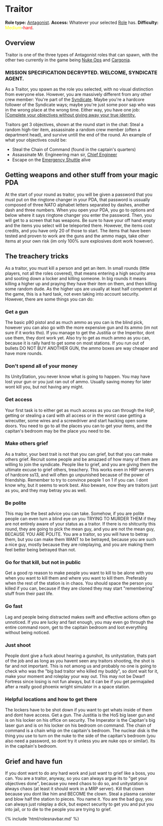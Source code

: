# Traitor
**Role type:** <font color= "Red">[Antagonist](Antagonist.md)</font>. **Access:** Whatever your selected [Role](Roles.md) has. **Difficulty:**<font color="Yellow"> Medium</font>-<font color="Red">hard</font>.


## Overview

Traitor is one of the three types of Antagonist roles that can spawn, with the other two currently in the game being [Nuke Ops](Nuclear-Emergency.md) and [Cargonia](Cargonia.md).


### MISSION SPECIFICATION DECRYPTED. WELCOME, SYNDICATE AGENT.

As a Traitor, you spawn as the role you selected, with no visual distinction from everyone else. However, you are massively different from any other crew member: You're part of the [Syndicate](Groups.md). Maybe you're a hardcore follower of the Syndicate ways; maybe you're just some poor sap who was in the wrong place at the wrong time. Either way, you have one job: [|Complete your objectives without giving away your true identity.](So-close-to-impossible-that-it-might-as-well-not-even-exist.md)

Traitors get 3 objectives, shown at the round start in the chat: Steal a random high-tier item, assassinate a random crew member (often a department head), and survive untill the end of the round. An example of what your objectives could be:

- Steal the Chain of Command (found in the captain's quarters)
- Assassinate Mr. Engineering man sir, [Chief Engineer](Chief-Engineer.md)
- Escape on the [Emergency Shuttle](Emergency-Shuttle.md) alive

## Getting weapons and other stuff from your magic PDA

At the start of your round as traitor, you will be given a password that you must put on the ringtone changer in your PDA, that password is ussually composed of three NATO alphabet letters separated by dashes, another dash and three numbers. When you open your PDA, you go to options and below where it says ringtone changer you enter the password. Then, you will get to a screen that has weapons. Be sure to have your off hand empty and the items you select will be teleported there. However, the items cost credits, and you have only 20 of those to start. The items that have been tested and proven to work are the guns and the ammo mags, take other items at your own risk (im only 100% sure explosives dont work however).

## The treachery tricks

As a traitor, you must kill a person and get an item. In small rounds (little players, not all the roles covered), that means entering a high security area and sooting down a locker and killing someone. In big rounds it means killing a higher up and praying they have their item on them, and then killing some random dude. As the higher ups are usually at least half competent at the game, this is a hard task, not even taking into account security. However, there are some things you can do:

### Get a gun

The basic p90 pistol and as much ammo as you can is the blind pick, however you can also go with the more expensive gun and its ammo (im not sure if it works tho). If you manage to get the Justitia or the Imperitor, dont use them, they dont work yet. Also try to get as much ammo as you can, because it is rally hard to get some on most stations.
If you run out of bullets DO NOT BUY ANOTHER GUN, the ammo boxes are way cheaper and have more rounds.

### Don't spend all of your money

Its UnityStation, you never know what is going to happen. You may have lost your gun or you just ran out of ammo. Usually saving money for later wont kill you, but not having any might.

### Get access

Your first task is to either get as much access as you can through the HoP, getting or stealing a card with all access or in the worst case getting a wirecutter, some wires and a screwdriver and start hacking open some doors. You need to go to all the places you can to get your items, and the capitan's bedroom may be the place you need to be.

### Make others grief

As a traitor, your best trait is not that you can grief, but that you can make others grief. Recruit some people and be amazaed of how many of them are willing to join the syndicate. People like to grief, and you are giving them the ultimate excuse to grief others, treachery. This works even in HRP servers of hardcore ss13, and will often go unpunished because of the power of friendship. Remember to try to convince people 1 on 1 if you can. I dont know why, but it seems to work best. Also beware, now they are traitors just as you, and they may betray you as well.

### Be polite

This may be the best advice you can take. Somehow, if you are polite people can even turn a blind eye on you TRYING TO MURDER THEM if they are not entirely aware of your status as a traitor. If there is no shitcurity this round, they are going to pick the mean guy, and you are not the mean guy, BECAUSE YOU ARE POLITE. You are a traitor, so you will have to betray them, but you can make them WANT to be betrayed, because you are such a nice guy, mostly because they are roleplaying, and you are making them feel better being betrayed than not.

### Go for that kill, but not in public

Get a good rp reason to make people you want to kill to be alone with you when you want to kill them and where you want to kill them. Preferably when the rest of the station is in chaos. You should space the person you killed if you can, because if they are cloned they may start "remembering" stuff from their past life.

### Go fast

Lag and people being distracted makes swift and effective actions often go unnoticed. If you are lucky and fast enough, you may even go through the entire command room, get to the capitain bedroom and loot everything without being noticed.

### Just shoot

People dont give a fuck about hearing a gunshot, its unitystation, thats part of the job and as long as you havent seen any traitors shooting, the shot is far and not important. This is not among us and probably no one is going to check who was the "big bad traitor who killed my buddy", so dont wait for it, make your moment and roleplay your way out. This may not be Dwarf Fortress since losing is not fun always, but it can be if you get permajailed after a really good phoenix wright simulator in a space station.

### Helpful locations and how to get there

The lockers have to be shot down if you want to get whats inside of them and dont have access. Get a gun.
The Justitia is the HoS big laser gun and is on his locker on his office on security.
The Imperator is the Capitan's big laser gun and is on his locker on his bedroom on command.
The chain of command is a chain whip on the capitain's bedroom.
The nuclear disk is the thing you use to turn on the nuke to the side of the capitan's bedroom (you also need a password, so dont try it unless you are nuke ops or similar). Its in the capitain's bedroom.

## Grief and have fun

If you dont want to do any hard work and just want to grief like a boss, you can. You are a traitor, anyway, so you can always argue its to "get your objectives done", because you need chaos to do so, and unitystation is always chaos (at least it should work in a MRP server). Kill that clown because you dont like him and BECOME the clown. Steal a plasma canister and blow half the station to pieces. You name it. You are the bad guy, you can always just roleplay a dick, but expect security to get you and put you into jail, or to die to the people you are trying to grief.

{% include 'html/rolesnavbar.md' %}
